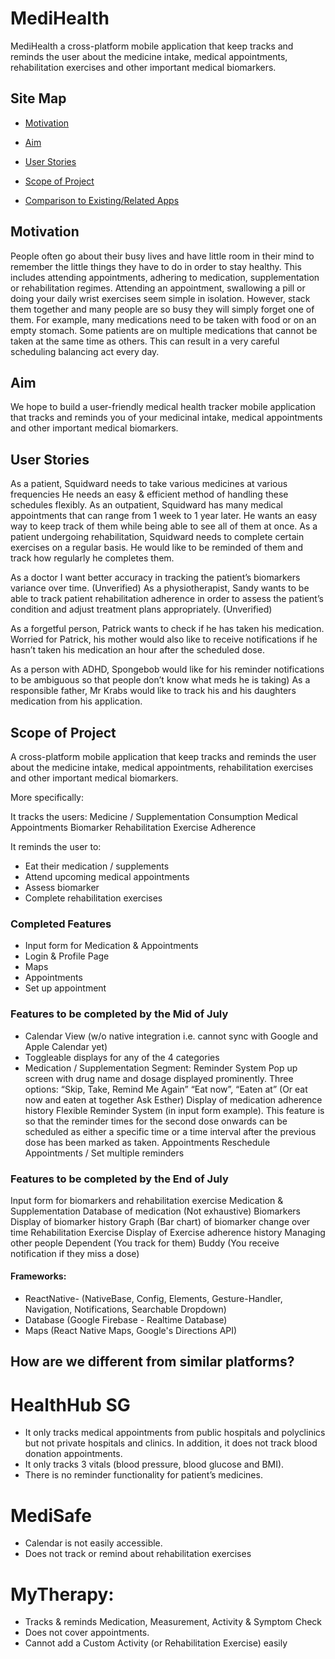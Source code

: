 # MediHealth

MediHealth a cross-platform mobile application that keep tracks and reminds the user about the medicine intake, medical appointments, rehabilitation exercises and other important medical biomarkers. 

## Site Map
* [Motivation](#motivation)

* [Aim](#aim)

* [User Stories](#user-stories)

* [Scope of Project](#scope-of-project)

* [Comparison to Existing/Related Apps](#how-are-we-different-from-similar-platforms)

## Motivation

People often go about their busy lives and have little room in their mind to remember the little things they have to do in order to stay healthy. This includes attending appointments, adhering to medication, supplementation or rehabilitation regimes. Attending an appointment, swallowing a pill or doing your daily wrist exercises seem simple in isolation. However, stack them together  and many people are so busy they will simply forget one of them. For example, many medications need to be taken with food or on an empty stomach. Some patients are on multiple medications that cannot be taken at the same time as others. This can result in a very careful scheduling balancing act every day. 

## Aim

We hope to build a user-friendly medical health tracker mobile application that tracks and reminds you of your medicinal intake, medical appointments and other important medical biomarkers.

## User Stories
As a patient, Squidward needs to take various medicines at various frequencies He needs an easy & efficient method of handling  these schedules flexibly.
As an outpatient, Squidward has many medical appointments that can range from 1 week to 1 year later. He wants an easy way to keep track of them while being able to see all of them at once.
As a patient undergoing rehabilitation, Squidward needs to complete certain exercises on a regular basis. He would like to be reminded of them and track how regularly he completes them.

As a doctor I want better accuracy in tracking the patient’s biomarkers variance over time. (Unverified) 
As a physiotherapist, Sandy wants to be able to track patient rehabilitation adherence in order to assess the patient’s condition and adjust treatment plans appropriately. (Unverified) 

As a forgetful person, Patrick wants to check if he has taken his medication.
Worried for Patrick, his mother would also like to receive notifications if he hasn’t taken his medication an hour after the scheduled dose. 

As a person with ADHD, Spongebob would like for his reminder notifications to be ambiguous so  that people don’t know what meds he is taking)
As a responsible father, Mr Krabs would like to track his and his daughters medication from his application.

## Scope of Project

A cross-platform mobile application that keep tracks and reminds the user about the medicine intake, medical appointments, rehabilitation exercises and other important medical biomarkers. 

More specifically:

It tracks the users:
Medicine / Supplementation Consumption
Medical Appointments
Biomarker
Rehabilitation Exercise Adherence

It reminds the user to:
* Eat their medication / supplements
* Attend upcoming medical appointments
* Assess biomarker
* Complete rehabilitation exercises

### Completed Features
* Input form for Medication & Appointments
* Login & Profile Page
* Maps
* Appointments
* Set up appointment


### Features to be completed by the Mid of July
* Calendar View (w/o native integration i.e. cannot sync with Google and Apple Calendar yet)
* Toggleable displays for any of the 4 categories
* Medication / Supplementation Segment:
Reminder System
Pop up screen with drug name and dosage displayed prominently.
Three options: “Skip, Take, Remind Me Again”
“Eat now”, “Eaten at” (Or eat now and eaten at together Ask Esther)
Display of medication adherence history
Flexible Reminder System (in input form example). This feature is so that the reminder times for the second dose onwards can be scheduled as either a specific time or a time interval after the previous dose has been marked as taken.
Appointments
Reschedule Appointments / Set multiple reminders

### Features to be completed by the End of July
Input form for biomarkers and rehabilitation exercise
Medication & Supplementation
Database of medication (Not exhaustive)
Biomarkers
Display of biomarker history
Graph (Bar chart) of biomarker change over time
Rehabilitation Exercise
Display of Exercise adherence history
 Managing other people
Dependent (You track for them)
Buddy (You receive notification if they miss a dose)

#### Frameworks:
* ReactNative- (NativeBase, Config, Elements, Gesture-Handler,  Navigation, Notifications, Searchable Dropdown)
* Database (Google Firebase - Realtime Database)
* Maps (React Native Maps, Google's Directions API)

## How are we different from similar platforms?
# HealthHub SG
* It only tracks medical appointments from public hospitals and polyclinics but not private hospitals and clinics. In addition, it does not track blood donation appointments.
* It only tracks 3 vitals (blood pressure, blood glucose and BMI).
* There is no reminder functionality for patient’s medicines.

# MediSafe
* Calendar is not easily accessible.
* Does not track or remind about rehabilitation exercises

# MyTherapy:
* Tracks & reminds Medication, Measurement, Activity & Symptom Check
* Does not cover appointments. 
* Cannot add a Custom Activity (or Rehabilitation Exercise) easily 
